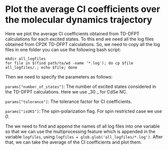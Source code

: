 # Plot the average CI coefficients over the molecular dynamics trajectory

Here we plot the average CI coefficients obtained from TD-DFPT calculations for each excited states. To this end we need all the log files obtained from CP2K TD-DFPT calculations. So, we need
to copy all the log files in one folder you can use the following bash script:

```
mkdir all_logfiles
for file in $(find path/to/wd -name '*.log'); do cp $file all_logfiles/.; echo $file; done
```

Then we need to specify the parameters as follows:

`params["number_of_states"]`: The number of excited states considered in the TD-DFPT calculations. Here we use _30 _ for CdSe NC.

`params["tolerance"]`: The tolerance factor for CI coefficients.

`params["isUKS"]`: The spin-polarization flag. For spin restricted case we use _0_.

The we need to find and append the names of all log files into one variable so that we can use the multiprocessing feature which is appended in the variable `logfiles`, using 
`logfiles = glob.glob('all_logfiles/*.log')`. After that, we can take the average of the CI coefficients and plot them.
